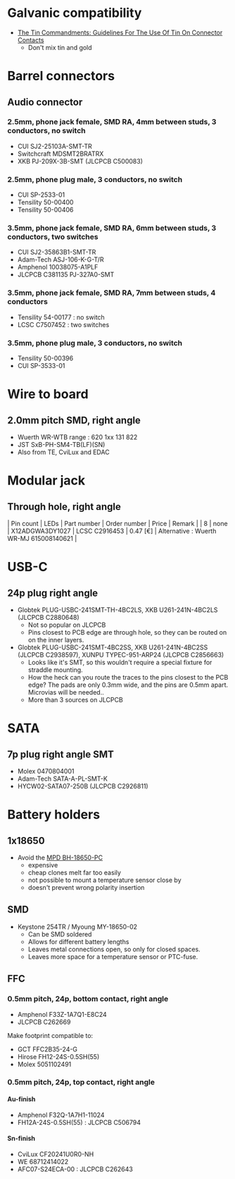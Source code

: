 # Galvanic compatibility
* [The Tin Commandments: Guidelines For The Use Of Tin On Connector Contacts](https://www.ramoem.com/uploads/4/4/0/7/44075859/tin_commandments.pdf)
  * Don't mix tin and gold

# Barrel connectors
## Audio connector
### 2.5mm, phone jack female, SMD RA, 4mm between studs, 3 conductors, no switch
* CUI SJ2-25103A-SMT-TR
* Switchcraft MDSMT2BRATRX
* XKB PJ-209X-3B-SMT (JLCPCB C500083)

### 2.5mm, phone plug male, 3 conductors, no switch
* CUI SP-2533-01
* Tensility 50-00400
* Tensility 50-00406 

### 3.5mm, phone jack female, SMD RA, 6mm between studs, 3 conductors, two switches
* CUI SJ2-35863B1-SMT-TR
* Adam-Tech ASJ-106-K-G-T/R
* Amphenol 10038075-A1PLF
* JLCPCB C381135 PJ-327A0-SMT

### 3.5mm, phone jack female, SMD RA, 7mm between studs, 4 conductors
* Tensility 54-00177 : no switch
* LCSC C7507452 : two switches

### 3.5mm, phone plug male, 3 conductors, no switch
* Tensility 50-00396
* CUI SP-3533-01

# Wire to board

## 2.0mm pitch SMD, right angle
* Wuerth WR-WTB range : 620 1xx 131 822
* JST SxB-PH-SM4-TB(LF)(SN)
* Also from TE, CviLux and EDAC

# Modular jack
## Through hole, right angle
| Pin count | LEDs | Part number | Order number | Price | Remark |
| 8 | none | X12ADGWA3DY1027 | LCSC C2916453 | 0.47 \[€\] | Alternative : Wuerth WR-MJ 615008140621 |

# USB-C 
## 24p plug right angle
* Globtek PLUG-USBC-241SMT-TH-4BC2LS, XKB U261-241N-4BC2LS (JLCPCB C2880648)
  * Not so popular on JLCPCB
  * Pins closest to PCB edge are through hole, so they can be routed on on the inner layers.
* Globtek PLUG-USBC-241SMT-4BC2SS, XKB U261-241N-4BC2SS (JLCPCB C2938597), XUNPU TYPEC-951-ARP24 (JLCPCB C2856663)
  * Looks like it's SMT, so this wouldn't require a special fixture for straddle mounting.
  * How the heck can you route the traces to the pins closest to the PCB edge?  The pads are only 0.3mm wide, and the pins are 0.5mm apart.  Microvias will be needed..
  * More than 3 sources on JLCPCB

# SATA
## 7p plug right angle SMT
* Molex 0470804001
* Adam-Tech SATA-A-PL-SMT-K
* HYCW02-SATA07-250B (JLCPCB C2926811)
  
# Battery holders
## 1x18650
* Avoid the [MPD BH-18650-PC](https://www.trustedparts.com/en/search/BH-18650-PC)
  * expensive
  * cheap clones melt far too easily
  * not possible to mount a temperature sensor close by
  * doesn't prevent wrong polarity insertion

## SMD
* Keystone 254TR / Myoung MY-18650-02
  * Can be SMD soldered
  * Allows for different battery lengths
  * Leaves metal connections open, so only for closed spaces.
  * Leaves more space for a temperature sensor or PTC-fuse.

## FFC
### 0.5mm pitch, 24p, bottom contact, right angle
* Amphenol F33Z-1A7Q1-E8C24
* JLCPCB C262669

Make footprint compatible to:
* GCT FFC2B35-24-G
* Hirose FH12-24S-0.5SH(55)
* Molex 5051102491

### 0.5mm pitch, 24p, top contact, right angle
#### Au-finish
* Amphenol F32Q-1A7H1-11024
* FH12A-24S-0.5SH(55) : JLCPCB C506794

#### Sn-finish
* CviLux CF20241U0R0-NH
* WE 68712414022
* AFC07-S24ECA-00 : JLCPCB C262643
